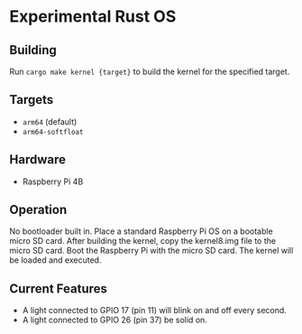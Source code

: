 # Experimental Rust OS

## Building
Run `cargo make kernel {target}` to build the kernel for the specified target. 


## Targets
- `arm64` (default)
- `arm64-softfloat`


## Hardware
- Raspberry Pi 4B

## Operation
No bootloader built in. Place a standard Raspberry Pi OS on a bootable micro SD card. After building the kernel, copy the kernel8.img file to the micro SD card. Boot the Raspberry Pi with the micro SD card. The kernel will be loaded and executed.

## Current Features
- A light connected to GPIO 17 (pin 11) will blink on and off every second.
- A light connected to GPIO 26 (pin 37) be solid on.

